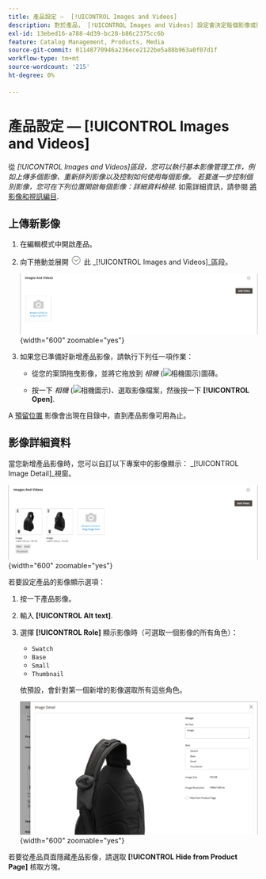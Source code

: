 ```yaml
---
title: 產品設定 —  [!UICONTROL Images and Videos]
description: 對於產品， [!UICONTROL Images and Videos] 設定會決定每個影像或影片在產品清單中的使用方式。
exl-id: 13ebed16-a788-4d39-bc28-b86c2375cc6b
feature: Catalog Management, Products, Media
source-git-commit: 01148770946a236ece2122be5a88b963a0f07d1f
workflow-type: tm+mt
source-wordcount: '215'
ht-degree: 0%

---
```


# 產品設定 —  [!UICONTROL Images and Videos]

從 _[!UICONTROL Images and Videos]_區段，您可以執行基本影像管理工作，例如上傳多個影像、重新排列影像以及控制如何使用每個影像。 若要進一步控制個別影像，您可在下列位置開啟每個影像：_&#x200B;詳細資料檢視&#x200B;_. 如需詳細資訊，請參閱 [將影像和視訊編目](catalog-images-video.md).

## 上傳新影像

1. 在編輯模式中開啟產品。

1. 向下捲動並展開 ![展開選擇器](../assets/icon-display-expand.png) 此 _[!UICONTROL Images and Videos]_區段。

   ![影像和影片](./assets/product-simple-images-videos.png){width="600" zoomable="yes"}

1. 如果您已準備好新增產品影像，請執行下列任一項作業：

   - 從您的案頭拖曳影像，並將它拖放到 _相機_ (![相機圖示](../assets/icon-camera.png))圖磚。

   - 按一下 _相機_ (![相機圖示](../assets/icon-camera.png))、選取影像檔案，然後按一下 **[!UICONTROL Open]**.

A [預留位置](product-image-config.md#image-placeholders) 影像會出現在目錄中，直到產品影像可用為止。

## 影像詳細資料

當您新增產品影像時，您可以自訂以下專案中的影像顯示： _[!UICONTROL Image Detail]_視窗。

![產品影像](./assets/image-video.png){width="600" zoomable="yes"}

若要設定產品的影像顯示選項：

1. 按一下產品影像。

1. 輸入 **[!UICONTROL Alt text]**.

1. 選擇 **[!UICONTROL Role]** 顯示影像時（可選取一個影像的所有角色）：

   - `Swatch`
   - `Base`
   - `Small`
   - `Thumbnail`

   依預設，會針對第一個新增的影像選取所有這些角色。

   ![影像詳細資料](./assets/product-image-details.png){width="600" zoomable="yes"}

若要從產品頁面隱藏產品影像，請選取 **[!UICONTROL Hide from Product Page]** 核取方塊。
